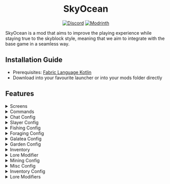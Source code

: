 <h1 align="center">
  SkyOcean
</h1>

<div align="center">

[![Discord](https://img.shields.io/discord/1296157888343179264?color=8c03fc&label=Discord&logo=discord&logoColor=white)](https://discord.gg/FsRc2GUwZR)
[![Modrinth](https://img.shields.io/modrinth/dt/dIczrQAR?style=flat&logo=modrinth)](https://modrinth.com/mod/skyocean)

</div>


SkyOcean is a mod that aims to improve the playing experience while staying true to the skyblock style, meaning that we aim to integrate with the base game in a
seamless way.

## Installation Guide

- Prerequisites: [Fabric Language Kotlin](https://modrinth.com/mod/fabric-language-kotlin)
- Download into your favourite launcher or into your mods folder directly

## Features

<details>
<summary>Screens</summary>

- Item Value Screen
    - When hovering over an item in any inventory, you can press `J` to open the item value screen.
    - This screen shows a breakdown of item value sources by category, such as item stars, recombs, and more.
- Item Search Screen
    - Press `o` or run `/skyocean search` to open the item search screen.
    - Allowing you to search through all your ender chest pages, storage pages, vault, island chests, etc.
  - Using Right Click on any sack item will open an input to get that item from the sack.

</details>

<details>
<summary>Commands</summary>

- /skyocean calc \<equation> - performs a mathematical equation and prints the result
- /skyocean sendcoords - sends the current coordinates in all chat
- /skyocean search - opens the item search screen

</details>


<details>
<summary>Chat Config</summary>

- Profile In Chat
    - Adds a bingo/ironman/stranded icon next to a player's chat message.
- Piggy Bank Repair Helper
    - When you die and the piggy bank breaks, you can click on the chat message to get 8 Enchanted Pork from your sacks.
- Sack Notification
    - Specify for which sack items you want to receive a notification when you gain them, e.g. `Glossy Gemstone`.

</details>

<details>
<summary>Slayer Config</summary>

- Highlight own slayer boss
- Highlight mini bosses
    - Extra option to change color for high tier minis
- Highlight blaze in attunement color

</details>

<details>
<summary>Fishing Config</summary>

- Trophy Fish Numbers
    - Shows the number of Trophy Fish you have caught in the chat message of the specific fish you caught.
    - Best used with the [SkyBlock Profile Viewer](https://modrinth.com/mod/skyblock-profile-viewer) mod to update your data when out of sync.
- Hook Text Scale
    - Change the scale of the text that appears when you're about to hook a fish.
- Lava Replacement
    - Visually replace lava with water in the Crimson Isle.
- Bobber Fix
    - Fixes fishing bobbers rubberbanding when fishing.
- Hide other Bobbers
    - Hides other players' fishing bobbers, so you can see your own bobber more clearly.
- Hotspot Highlight
    - Highlights hotspots with a color fitting to their type.
    - Renders a circle around the hotspot and fills it with the color.

</details>

<details>
<summary>Foraging Config</summary>

- Hotf
    - Show level as amount
    - Show total progress
    - Show shift click cost
    - Show total amount left

</details>

<details>
<summary>Galatea Config</summary>

- Mute the Phantoms
    - Mutes all Phantom sounds, making your ears not bleed to death.
- Shulker Overwrite
    - Allows you to overwrite the Shulkers color with a custom one.

</details>

<details>
<summary>Garden Config</summary>

- Pest Bait Type
    - While in a Trap inventory, view what bait type attracts what pests.
- Desk Pest Highlight
    - In the "Configure Plots" screen, highlight what plots have pests on them.

</details>

<details>
<summary>Inventory</summary>

- Sack Value
    - View what item is worth how much in each sack.
    - Choose between Bazaar or NPC prices.
- Inventory Buttons
    - Customizable buttons at the top and bottom of your inventory, like the creative inventory tabs.

</details>

<details>
<summary>Lore Modifier</summary>

- Drill Lore
    - Removes the Abilities of each drill component, keeping just the component's name.
- Dungeon Quality
    - Adds the Dungeon Quality to the lore of dungeon items.
- Compact Level Bar
    - Compacts the bars in the skyblock levels menu into one line, making them fit on smaller screens.
- Storage Preview
    - Previews the contents of your backpacks and ender chest in the tooltip.

</details>

<details>
<summary>Mining Config</summary>

- Modify Commissions
    - Modifies commission items to show the progress you've made.
- Hotm
    - Show level as amount
    - Show total progress
    - Show shift click cost
    - Show total amount left
- Mineshaft
    - Announce mineshaft enter
    - Corpse waypoints
    - Corpse key information
- Retexture
    - Retexture carpets
    - Retexture glacite tunnel blocks
    - Retexture mist
    - Retexture gemstones
- Crystal Hollows Area Walls
- Puzzler Solver

</details>

<details>
<summary>Misc Config</summary>

- Mute the phantoms
- Minister in Calendar
- Previous server notifications
- Anvil helper
- Hide lightning bolts and flashes
- Show Hidden Pet Candy
    - Readds pet candy that Hypixel hides for pets that are level 100.
- Transparent armour
    - On yourself and others, configurable transparency.

</details>

<details>
<summary>Inventory Config</summary>

- Sack Value Breakdown

</details>

<details>
<summary>Lore Modifiers</summary>

- Compact drill modifiers
- Storage preview
- Dungeon quality

</details>
